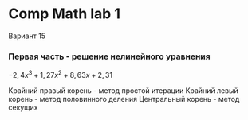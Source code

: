 # Comp Math lab 1

Вариант 15


### Первая часть - решение нелинейного уравнения

$-2,4x^3 + 1,27x^2 + 8,63x + 2,31$

Крайний правый корень - метод простой итерации 
Крайний левый корень - метод половинного деления 
Центральный корень - метод секущих
